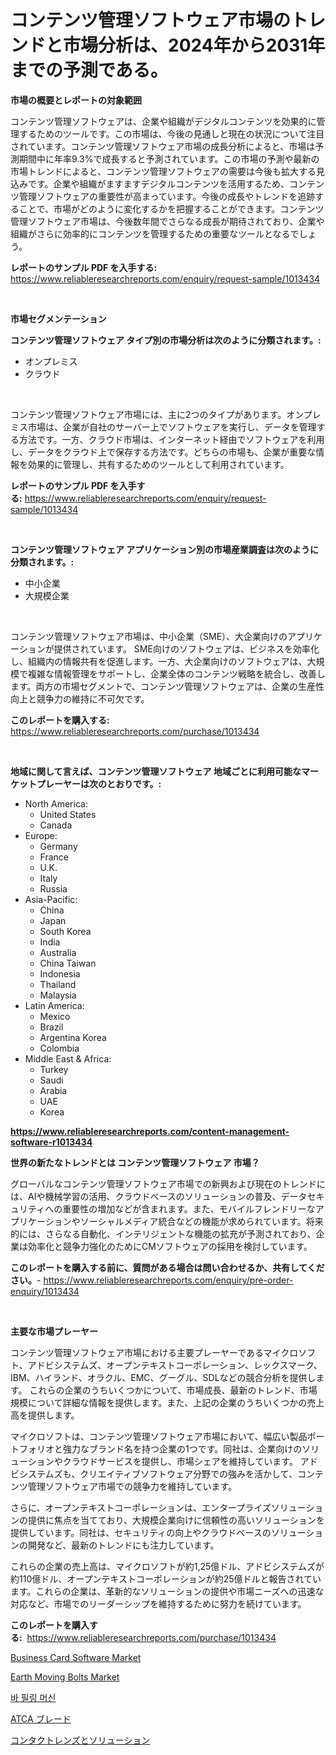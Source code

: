 <p><h1>コンテンツ管理ソフトウェア市場のトレンドと市場分析は、2024年から2031年までの予測である。</h1></p><p><strong>市場の概要とレポートの対象範囲</strong></p>
<p><p>コンテンツ管理ソフトウェアは、企業や組織がデジタルコンテンツを効果的に管理するためのツールです。この市場は、今後の見通しと現在の状況について注目されています。コンテンツ管理ソフトウェア市場の成長分析によると、市場は予測期間中に年率9.3%で成長すると予測されています。この市場の予測や最新の市場トレンドによると、コンテンツ管理ソフトウェアの需要は今後も拡大する見込みです。企業や組織がますますデジタルコンテンツを活用するため、コンテンツ管理ソフトウェアの重要性が高まっています。今後の成長やトレンドを追跡することで、市場がどのように変化するかを把握することができます。コンテンツ管理ソフトウェア市場は、今後数年間でさらなる成長が期待されており、企業や組織がさらに効率的にコンテンツを管理するための重要なツールとなるでしょう。</p></p>
<p><strong>レポートのサンプル PDF を入手する:</strong> <a href="https://www.reliableresearchreports.com/enquiry/request-sample/1013434">https://www.reliableresearchreports.com/enquiry/request-sample/1013434</a></p>
<p>&nbsp;</p>
<p><strong>市場セグメンテーション</strong></p>
<p><strong>コンテンツ管理ソフトウェア タイプ別の市場分析は次のように分類されます。:</strong></p>
<p><ul><li>オンプレミス</li><li>クラウド</li></ul></p>
<p>&nbsp;</p>
<p><p>コンテンツ管理ソフトウェア市場には、主に2つのタイプがあります。オンプレミス市場は、企業が自社のサーバー上でソフトウェアを実行し、データを管理する方法です。一方、クラウド市場は、インターネット経由でソフトウェアを利用し、データをクラウド上で保存する方法です。どちらの市場も、企業が重要な情報を効果的に管理し、共有するためのツールとして利用されています。</p></p>
<p><strong>レポートのサンプル PDF を入手する:</strong>&nbsp;<a href="https://www.reliableresearchreports.com/enquiry/request-sample/1013434">https://www.reliableresearchreports.com/enquiry/request-sample/1013434</a></p>
<p>&nbsp;</p>
<p><strong> コンテンツ管理ソフトウェア アプリケーション別の市場産業調査は次のように分類されます。:</strong></p>
<p><ul><li>中小企業</li><li>大規模企業</li></ul></p>
<p>&nbsp;</p>
<p><p>コンテンツ管理ソフトウェア市場は、中小企業（SME）、大企業向けのアプリケーションが提供されています。 SME向けのソフトウェアは、ビジネスを効率化し、組織内の情報共有を促進します。一方、大企業向けのソフトウェアは、大規模で複雑な情報管理をサポートし、企業全体のコンテンツ戦略を統合し、改善します。両方の市場セグメントで、コンテンツ管理ソフトウェアは、企業の生産性向上と競争力の維持に不可欠です。</p></p>
<p><strong>このレポートを購入する:</strong>&nbsp; <a href="https://www.reliableresearchreports.com/purchase/1013434">https://www.reliableresearchreports.com/purchase/1013434</a></p>
<p>&nbsp;</p>
<p><strong>地域に関して言えば、コンテンツ管理ソフトウェア 地域ごとに利用可能なマーケットプレーヤーは次のとおりです。:</strong></p>
<p><ul>
    <li>
        North America:
        <ul>
            <li>United States</li>
            <li>Canada</li>
        </ul>
    </li>
    <li>
        Europe:
        <ul>
            <li>Germany</li>
            <li>France</li>
            <li>U.K.</li>
            <li>Italy</li>
            <li>Russia</li>
        </ul>
    </li>
    <li>
        Asia-Pacific:
        <ul>
            <li>China</li>
            <li>Japan</li>
            <li>South Korea</li>
            <li>India</li>
            <li>Australia</li>
            <li>China Taiwan</li>
            <li>Indonesia</li>
            <li>Thailand</li>
            <li>Malaysia</li>
        </ul>
    </li>
    <li>
        Latin America:
        <ul>
            <li>Mexico</li>
            <li>Brazil</li>
            <li>Argentina Korea</li>
            <li>Colombia</li>
        </ul>
    </li>
    <li>
        Middle East & Africa:
        <ul>
            <li>Turkey</li>
            <li>Saudi</li>
            <li>Arabia</li>
            <li>UAE</li>
            <li>Korea</li>
        </ul>
    </li>
    </ul></p>
<p><strong><a href="https://www.reliableresearchreports.com/content-management-software-r1013434">https://www.reliableresearchreports.com/content-management-software-r1013434</a></strong>&nbsp;</p>
<p><strong>世界の新たなトレンドとは コンテンツ管理ソフトウェア 市場？</strong></p>
<p><p>グローバルなコンテンツ管理ソフトウェア市場での新興および現在のトレンドには、AIや機械学習の活用、クラウドベースのソリューションの普及、データセキュリティへの重要性の増加などが含まれます。また、モバイルフレンドリーなアプリケーションやソーシャルメディア統合などの機能が求められています。将来的には、さらなる自動化、インテリジェントな機能の拡充が予測されており、企業は効率化と競争力強化のためにCMソフトウェアの採用を検討しています。</p></p>
<p><strong>このレポートを購入する前に、質問がある場合は問い合わせるか、共有してください。</strong>- <a href="https://www.reliableresearchreports.com/enquiry/pre-order-enquiry/1013434">https://www.reliableresearchreports.com/enquiry/pre-order-enquiry/1013434</a></p>
<p>&nbsp;</p>
<p><strong>主要な市場プレーヤー</strong></p>
<p><p>コンテンツ管理ソフトウェア市場における主要プレーヤーであるマイクロソフト、アドビシステムズ、オープンテキストコーポレーション、レックスマーク、IBM、ハイランド、オラクル、EMC、グーグル、SDLなどの競合分析を提供します。 これらの企業のうちいくつかについて、市場成長、最新のトレンド、市場規模について詳細な情報を提供します。また、上記の企業のうちいくつかの売上高を提供します。</p><p>マイクロソフトは、コンテンツ管理ソフトウェア市場において、幅広い製品ポートフォリオと強力なブランド名を持つ企業の1つです。同社は、企業向けのソリューションやクラウドサービスを提供し、市場シェアを維持しています。 アドビシステムズも、クリエイティブソフトウェア分野での強みを活かして、コンテンツ管理ソフトウェア市場での競争力を維持しています。</p><p>さらに、オープンテキストコーポレーションは、エンタープライズソリューションの提供に焦点を当てており、大規模企業向けに信頼性の高いソリューションを提供しています。同社は、セキュリティの向上やクラウドベースのソリューションの開発など、最新のトレンドにも注力しています。</p><p>これらの企業の売上高は、マイクロソフトが約1,25億ドル、アドビシステムズが約110億ドル、オープンテキストコーポレーションが約25億ドルと報告されています。これらの企業は、革新的なソリューションの提供や市場ニーズへの迅速な対応など、市場でのリーダーシップを維持するために努力を続けています。</p></p>
<p><strong>このレポートを購入する:</strong>&nbsp;&nbsp;<a href="https://www.reliableresearchreports.com/purchase/1013434">https://www.reliableresearchreports.com/purchase/1013434</a></p>
<p><p><a href="https://github.com/arionmp/Market-Research-Report-List-3/blob/main/business-card-software-market.md">Business Card Software Market</a></p><p><a href="https://issuu.com/reportprime-2/docs/earth-moving-bolts-market-size-2030.pptx">Earth Moving Bolts Market</a></p><p><a href="https://medium.com/@stanleylyittle554467/%EB%B0%94-%EB%B0%94%EC%85%80%EB%A7%81-%EA%B8%B0%EA%B3%84-%EC%8B%9C%EC%9E%A5-%EB%B6%84%EC%84%9D-%EB%B0%8F-2024%EB%85%84%EB%B6%80%ED%84%B0-2031%EB%85%84%EA%B9%8C%EC%A7%80%EC%9D%98-%EA%B8%B0%EA%B0%84%EC%97%90-%EB%8C%80%ED%95%9C-%ED%81%AC%EA%B8%B0-%EC%98%88%EC%B8%A1-3f552cc35b6b">바 필링 머신</a></p><p><a href="https://medium.com/@arimuller2009/atca%E3%83%96%E3%83%AC%E3%83%BC%E3%83%89%E5%B8%82%E5%A0%B4%E3%83%AC%E3%83%9D%E3%83%BC%E3%83%88%E3%81%AF-%E3%81%93%E3%81%AE%E5%B8%82%E5%A0%B4%E3%81%AE%E6%9C%80%E6%96%B0%E3%81%AE%E3%83%88%E3%83%AC%E3%83%B3%E3%83%89%E3%81%A8%E6%88%90%E9%95%B7%E6%A9%9F%E4%BC%9A%E3%82%92%E6%98%8E%E3%82%89%E3%81%8B%E3%81%AB%E3%81%97%E3%81%BE%E3%81%99-998be01c7d89">ATCA ブレード</a></p><p><a href="https://github.com/schmahlson/Market-Research-Report-List-1/blob/main/114934052908.md">コンタクトレンズとソリューション</a></p></p>